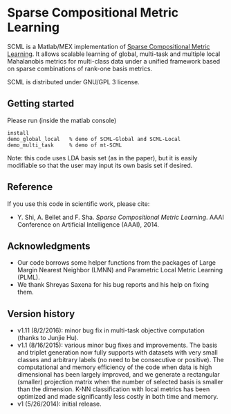 # Sparse Compositional Metric Learning

SCML is a Matlab/MEX implementation of [Sparse Compositional Metric Learning](http://researchers.lille.inria.fr/abellet/papers/aaai14.pdf).
It allows scalable learning of global, multi-task and multiple local Mahalanobis metrics for multi-class data under a unified framework based on sparse combinations of rank-one basis metrics.

SCML is distributed under GNU/GPL 3 license.

## Getting started

Please run (inside the matlab console)
```
install
demo_global_local   % demo of SCML-Global and SCML-Local
demo_multi_task     % demo of mt-SCML
```

Note: this code uses LDA basis set (as in the paper), but it is easily modifiable so that the user may input its own basis set if desired.

## Reference

If you use this code in scientific work, please cite:

- Y. Shi, A. Bellet and F. Sha. *Sparse Compositional Metric Learning*. AAAI Conference on Artificial Intelligence (AAAI), 2014.

## Acknowledgments

- Our code borrows some helper functions from the packages of Large Margin Nearest Neighbor (LMNN) and Parametric Local Metric Learning (PLML).
- We thank Shreyas Saxena for his bug reports and his help on fixing them.

## Version history

- v1.11 (8/2/2016): minor bug fix in multi-task objective computation (thanks to Junjie Hu).
- v1.1 (8/16/2015): various minor bug fixes and improvements. The basis and triplet generation now fully supports with datasets with very small classes and arbitrary labels (no need to be consecutive or positive). The computational and memory efficiency of the code when data is high dimensional has been largely improved, and we generate a rectangular (smaller) projection matrix when the number of selected basis is smaller than the dimension. K-NN classification with local metrics has been optimized and made significantly less costly in both time and memory.
- v1 (5/26/2014): initial release.
